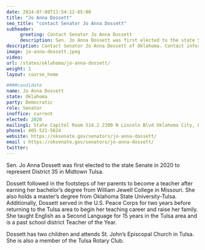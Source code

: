 ```yaml
---
date: 2024-07-08T11:54:12-05:00
title: "Jo Anna Dossett"
seo_title: "contact Senator Jo Anna Dossett"
subheader:
     greeting: Contact Senator Jo Anna Dossett
     description: Sen. Jo Anna Dossett was first elected to the state Senate in 2020 to represent District 35 in Midtown Tulsa.
description: Contact Senator Jo Anna Dossett of Oklahoma. Contact information for Jo Anna Dossett includes email address, phone number, and mailing address.
image: jo-anna-dossett.jpeg
video:
url: /states/oklahoma/jo-anna-dossett/
weight: 1
layout: course_home

####candidate
name: Jo Anna Dossett
state: Oklahoma
party: Democratic
role: Senator
inoffice: current
elected: 2020
mailing1: State Capitol Room 514.2 2300 N Lincoln Blvd Oklahoma City, OK 73105
phone1: 405-521-5624
website: https://oksenate.gov/senators/jo-anna-dossett/
email : https://oksenate.gov/senators/jo-anna-dossett/
twitter:
---
```

Sen. Jo Anna Dossett was first elected to the state Senate in 2020 to represent District 35 in Midtown Tulsa.

Dossett followed in the footsteps of her parents to become a teacher after earning her bachelor’s degree from William Jewell College in Missouri. She also holds a master’s degree from Oklahoma State University-Tulsa. Additionally, Dossett served in the U.S. Peace Corps for two years before returning to the Tulsa area to begin her teaching career and raise her family. She taught English as a Second Language for 15 years in the Tulsa area and is a past school district Teacher of the Year.

Dossett has two children and attends St. John’s Episcopal Church in Tulsa. She is also a member of the Tulsa Rotary Club.
